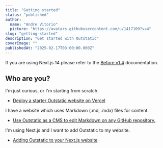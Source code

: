 ```yaml
---
title: "Getting started"
status: "published"
author:
  name: "Andre Vitorio"
  picture: "https://avatars.githubusercontent.com/u/1417109?v=4"
slug: "getting-started"
description: "Get started with Outstatic"
coverImage: ""
publishedAt: "2025-02-17T03:00:00.000Z"
---
```


If you are using Next.js 14 please refer to the [Before v1.4](/v1.4/introduction) documentation.

## Who are you?

I'm just curious, or I'm starting from scratch.

- [Deploy a starter Outstatic website on Vercel](/deploy-a-starter-outstatic-website-on-vercel)

I have a website which uses Markdown (.md, .mdx) files for content.

- [Use Outstatic as a CMS to edit Markdown on any GitHub repository.](/using-outstatic-for-markdown-content)

I'm using Next.js and I want to add Outstatic to my website.

- [Adding Outstatic to your Next.js website](/getting-started-with-next-js)